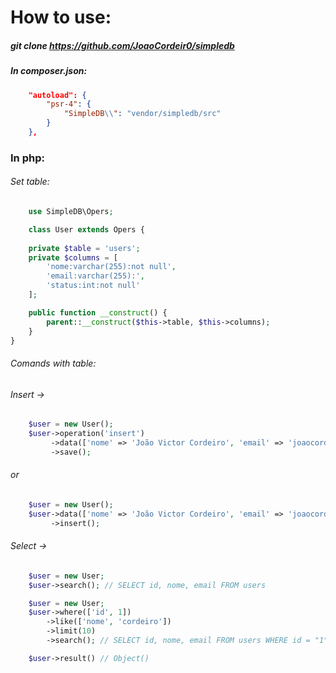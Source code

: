 # How to use:

##### git clone https://github.com/JoaoCordeir0/simpledb

##### In composer.json:

```json
    "autoload": {
        "psr-4": {
            "SimpleDB\\": "vendor/simpledb/src"
        }
    },
```

### In php: 

###### Set table: 

```php
    use SimpleDB\Opers;

    class User extends Opers {
    
    private $table = 'users';
    private $columns = [     
        'nome:varchar(255):not null', 
        'email:varchar(255):',
        'status:int:not null'
    ];

    public function __construct() {        
        parent::__construct($this->table, $this->columns);
    }   
}
```

###### Comands with table:

###### Insert -> 

```php
    $user = new User();
    $user->operation('insert')
         ->data(['nome' => 'João Victor Cordeiro', 'email' => 'joaocordeiro2134@gmail.com', 'status' => 1])
         ->save();
```
###### or

```php
    $user = new User();
    $user->data(['nome' => 'João Victor Cordeiro', 'email' => 'joaocordeiro2134@gmail.com', 'status' => 1])
         ->insert();
```


###### Select -> 

```php
    $user = new User;
    $user->search(); // SELECT id, nome, email FROM users

    $user = new User;
    $user->where(['id', 1])     
        ->like(['nome', 'cordeiro'])
        ->limit(10)
        ->search(); // SELECT id, nome, email FROM users WHERE id = "1" AND nome LIKE "%cordeiro%" LIMIT 10

    $user->result() // Object()
```
